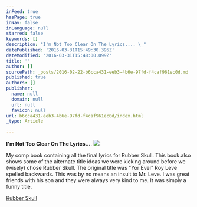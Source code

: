 ```yaml
---
inFeed: true
hasPage: true
inNav: false
inLanguage: null
starred: false
keywords: []
description: "I'm Not Too Clear On The Lyrics.... \_"
datePublished: '2016-03-31T15:49:30.395Z'
dateModified: '2016-03-31T15:48:00.099Z'
title: ''
author: []
sourcePath: _posts/2016-02-22-b6cca431-eeb3-4b6e-97fd-f4caf961ec0d.md
published: true
authors: []
publisher:
  name: null
  domain: null
  url: null
  favicon: null
url: b6cca431-eeb3-4b6e-97fd-f4caf961ec0d/index.html
_type: Article

---
```

**I'm Not Too Clear On The Lyrics...**.  ![](https://s3-us-west-2.amazonaws.com/the-grid-img/p/806f363f9b1ceb7380be9f6d0a9b27a4179cea7e.jpg)

My comp book containing all the final lyrics for Rubber Skull. This book also shows some of the alternate title ideas we were kicking around before we (wisely) chose Rubber Skull. The original title was "Yor Evel" Roy Leve spelled backwards. This was by no means an insult to Mr. Leve. I was great friends with his son and they were always very kind to me. It was simply a funny title.  

[Rubber Skull][0]

[0]: null